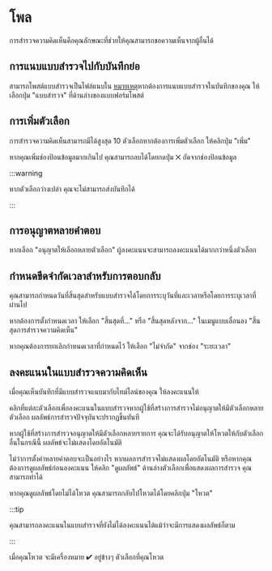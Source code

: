 # โพล

การสำรวจความคิดเห็นคือคุณลักษณะที่ช่วยให้คุณสามารถขอความเห็นจากผู้อื่นได้

## การแนบแบบสำรวจไปกับบันทึกย่อ

สามารถโพสต์แบบสำรวจเป็นไฟล์แนบใน [หมายเหตุ](/docs/for-users/features/note)หากต้องการแนบแบบสำรวจในบันทึกของคุณ ให้เลือกปุ่ม "แบบสำรวจ" ที่ด้านล่างของแบบฟอร์มโพสต์

## การเพิ่มตัวเลือก

การสำรวจความคิดเห็นสามารถมีได้สูงสุด 10 ตัวเลือกหากต้องการเพิ่มตัวเลือก ให้คลิกปุ่ม "เพิ่ม"

หากคุณเพิ่มช่องป้อนข้อมูลมากเกินไป คุณสามารถลบได้โดยกดปุ่ม ☓ ถัดจากช่องป้อนข้อมูล

:::warning

หากตัวเลือกว่างเปล่า คุณจะไม่สามารถส่งบันทึกได้

:::

## การอนุญาตหลายคำตอบ

หากเลือก "อนุญาตให้เลือกหลายตัวเลือก" ผู้ลงคะแนนจะสามารถลงคะแนนได้มากกว่าหนึ่งตัวเลือก

## กำหนดขีดจำกัดเวลาสำหรับการตอบกลับ

คุณสามารถกำหนดวันที่สิ้นสุดสำหรับแบบสำรวจได้โดยการระบุวันที่และเวลาหรือโดยการระบุเวลาที่ผ่านไป

หากต้องการตั้งกำหนดเวลา ให้เลือก "สิ้นสุดที่..." หรือ "สิ้นสุดหลังจาก..." ในเมนูแบบเลื่อนลง "สิ้นสุดการสำรวจความคิดเห็น"

หากคุณต้องการยกเลิกกำหนดเวลาที่กำหนดไว้ ให้เลือก "ไม่จำกัด" จากช่อง "ระยะเวลา"

## ลงคะแนนในแบบสำรวจความคิดเห็น

เมื่อคุณเห็นบันทึกที่มีแบบสำรวจแนบมากับไทม์ไลน์ของคุณ ให้ลงคะแนนให้

คลิกที่แต่ละตัวเลือกเพื่อลงคะแนนในแบบสำรวจหากผู้ใช้ที่สร้างการสำรวจไม่อนุญาตให้มีตัวเลือกหลายตัวเลือก ผลลัพธ์การสำรวจปัจจุบันจะปรากฏขึ้นทันที

หากผู้ใช้ที่สร้างการสำรวจอนุญาตให้มีตัวเลือกหลายรายการ คุณจะได้รับอนุญาตให้โหวตให้กับตัวเลือกอื่นในกรณีนี้ ผลลัพธ์จะไม่แสดงโดยอัตโนมัติ

ไม่ว่าการตั้งค่าหลายคำตอบจะเป็นอย่างไร หากผลการสำรวจไม่แสดงผลโดยอัตโนมัติ หรือหากคุณต้องการดูผลลัพธ์ก่อนลงคะแนน ให้คลิก "ดูผลลัพธ์" ด้านล่างตัวเลือกเพื่อแสดงผลการสำรวจ คุณสามารถทำได้

หากคุณดูผลลัพธ์โดยไม่ได้โหวต คุณสามารถกลับไปโหวตได้โดยคลิกปุ่ม "โหวต"

:::tip

คุณสามารถลงคะแนนในแบบสำรวจที่ยังไม่ได้ลงคะแนนได้แม้ว่าจะมีการแสดงผลลัพธ์ก็ตาม

:::

เมื่อคุณโหวต จะมีเครื่องหมาย ✔ อยู่ข้างๆ ตัวเลือกที่คุณโหวต

